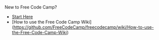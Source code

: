 New to Free Code Camp?
- [Start Here](https://github.com/FreeCodeCamp/FreeCodeCamp/wiki/Start-Here)
- [How to use the Free Code Camp Wiki]
(https://github.com/FreeCodeCamp/freecodecamp/wiki/How-to-use-the-Free-Code-Camp-Wiki)